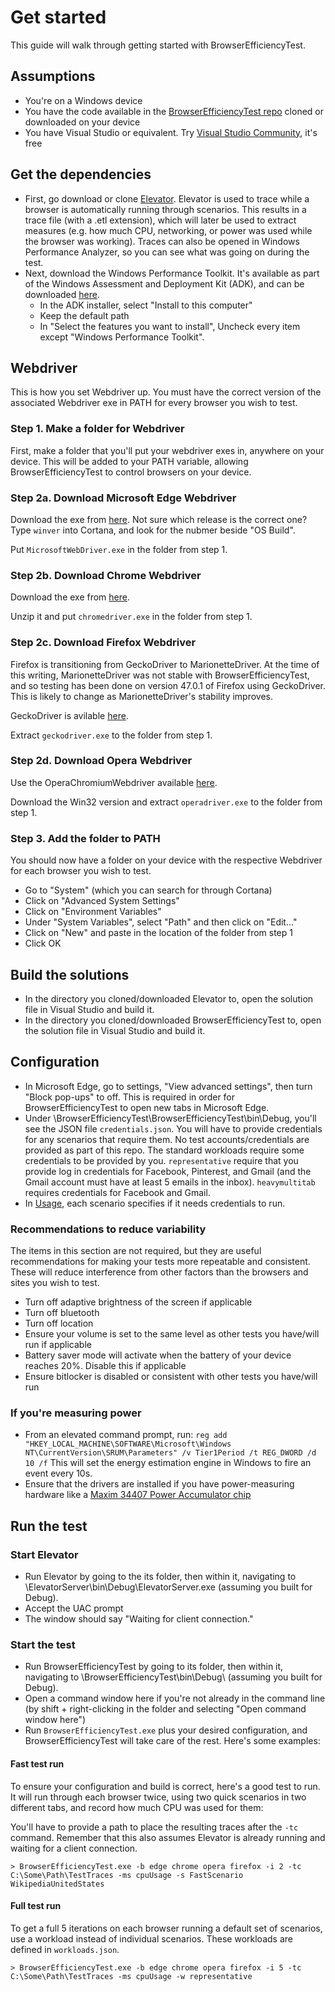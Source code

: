 # Get started

This guide will walk through getting started with BrowserEfficiencyTest.

## Assumptions

* You're on a Windows device
* You have the code available in the [BrowserEfficiencyTest repo](https://github.com/MicrosoftEdge/BrowserEfficiencyTest) cloned or downloaded on your device
* You have Visual Studio or equivalent. Try [Visual Studio Community](https://www.visualstudio.com/en-us/products/visual-studio-community-vs.aspx), it's free

## Get the dependencies

* First, go download or clone [Elevator](https://github.com/MicrosoftEdge/Elevator). Elevator is used to trace while a browser is automatically running through scenarios. This results in a trace file (with a .etl extension), which will later be used to extract measures (e.g. how much CPU, networking, or power was used while the browser was working). Traces can also be opened in Windows Performance Analyzer, so you can see what was going on during the test.
* Next, download the Windows Performance Toolkit. It's available as part of the Windows Assessment and Deployment Kit (ADK), and can be downloaded [here](http://go.microsoft.com/fwlink/p/?LinkId=526740).
    * In the ADK installer, select "Install to this computer"
    * Keep the default path
    * In "Select the features you want to install", Uncheck every item except "Windows Performance Toolkit".

## Webdriver

This is how you set Webdriver up. You must have the correct version of the associated Webdriver exe in PATH for every browser you wish to test.

### Step 1. Make a folder for Webdriver

First, make a folder that you'll put your webdriver exes in, anywhere on your device. This will be added to your PATH variable, allowing BrowserEfficiencyTest to control browsers on your device.

### Step 2a. Download Microsoft Edge Webdriver

Download the exe from [here](https://developer.microsoft.com/en-us/microsoft-edge/tools/webdriver/). Not sure which release is the correct one? Type `winver` into Cortana, and look for the nubmer beside "OS Build".

Put `MicrosoftWebDriver.exe` in the folder from step 1.

### Step 2b. Download Chrome Webdriver

Download the exe from [here](https://sites.google.com/a/chromium.org/chromedriver/downloads).

Unzip it and put `chromedriver.exe` in the folder from step 1.

### Step 2c. Download Firefox Webdriver

Firefox is transitioning from GeckoDriver to MarionetteDriver. At the time of this writing, MarionetteDriver was not stable with BrowserEfficiencyTest, and so testing has been done on version 47.0.1 of Firefox using GeckoDriver. This is likely to change as MarionetteDriver's stability improves.

GeckoDriver is avilable [here](https://github.com/mozilla/geckodriver/releases).

Extract `geckodriver.exe` to the folder from step 1.

### Step 2d. Download Opera Webdriver

Use the OperaChromiumWebdriver available [here](https://github.com/operasoftware/operachromiumdriver/releases).

Download the Win32 version and extract `operadriver.exe` to the folder from step 1.

### Step 3. Add the folder to PATH

You should now have a folder on your device with the respective Webdriver for each browser you wish to test.

* Go to "System" (which you can search for through Cortana)
* Click on "Advanced System Settings"
* Click on "Environment Variables"
* Under "System Variables", select "Path" and then click on "Edit..."
* Click on "New" and paste in the location of the folder from step 1
* Click OK

## Build the solutions

* In the directory you cloned/downloaded Elevator to, open the solution file in Visual Studio and build it.
* In the directory you cloned/downloaded BrowserEfficiencyTest to, open the solution file in Visual Studio and build it.

## Configuration

* In Microsoft Edge, go to settings, "View advanced settings", then turn "Block pop-ups" to off. This is required in order for BrowserEfficiencyTest to open new tabs in Microsoft Edge.
* Under \BrowserEfficiencyTest\BrowserEfficiencyTest\bin\Debug, you'll see the JSON file `credentials.json`. You will have to provide credentials for any scenarios that require them. No test accounts/credentials are provided as part of this repo. The standard workloads require some credentials to be provided by you. `representative` require that you provide log in credentials for Facebook, Pinterest, and Gmail (and the Gmail account must have at least 5 emails in the inbox). `heavymultitab` requires credentials for Facebook and Gmail.
* In [Usage](Usage.md), each scenario specifies if it needs credentials to run. 

### Recommendations to reduce variability

The items in this section are not required, but they are useful recommendations for making your tests more repeatable and consistent. These will reduce interference from other factors than the browsers and sites you wish to test.

* Turn off adaptive brightness of the screen if applicable
* Turn off bluetooth
* Turn off location
* Ensure your volume is set to the same level as other tests you have/will run if applicable
* Battery saver mode will activate when the battery of your device reaches 20%. Disable this if applicable
* Ensure bitlocker is disabled or consistent with other tests you have/will run

### If you're measuring power

* From an elevated command prompt, run:
    `reg add "HKEY_LOCAL_MACHINE\SOFTWARE\Microsoft\Windows NT\CurrentVersion\SRUM\Parameters" /v Tier1Period /t REG_DWORD /d 10 /f`
  This will set the energy estimation engine in Windows to fire an event every 10s.
* Ensure that the drivers are installed if you have power-measuring hardware like a [Maxim 34407 Power Accumulator chip](https://www.maximintegrated.com/en/products/analog/amplifiers/MAX34407.html)

## Run the test

### Start Elevator

* Run Elevator by going to the its folder, then within it, navigating to \ElevatorServer\bin\Debug\ElevatorServer.exe (assuming you built for Debug).
* Accept the UAC prompt
* The window should say "Waiting for client connection."

### Start the test

* Run BrowserEfficiencyTest by going to its folder, then within it, navigating to \BrowserEfficiencyTest\bin\Debug\ (assuming you built for Debug).
* Open a command window here if you're not already in the command line (by shift + right-clicking in the folder and selecting "Open command window here")
* Run `BrowserEfficiencyTest.exe` plus your desired configuration, and BrowserEfficiencyTest will take care of the rest. Here's some examples:

#### Fast test run

To ensure your configuration and build is correct, here's a good test to run. It will run through each browser twice, using two quick scenarios in two different tabs, and record how much CPU was used for them:

You'll have to provide a path to place the resulting traces after the `-tc` command. Remember that this also assumes Elevator is already running and waiting for a client connection.

```
> BrowserEfficiencyTest.exe -b edge chrome opera firefox -i 2 -tc C:\Some\Path\TestTraces -ms cpuUsage -s FastScenario WikipediaUnitedStates
```

#### Full test run

To get a full 5 iterations on each browser running a default set of scenarios, use a workload instead of individual scenarios. These workloads are defined in `workloads.json`.

```
> BrowserEfficiencyTest.exe -b edge chrome opera firefox -i 5 -tc C:\Some\Path\TestTraces -ms cpuUsage -w representative
```